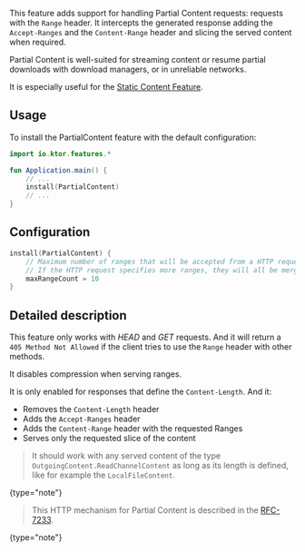 [//]: # (title: Partial Content)

<include src="lib.md" include-id="outdated_warning"/>

This feature adds support for handling Partial Content requests:
requests with the `Range` header. It intercepts the generated
response adding the `Accept-Ranges` and the `Content-Range` header and slicing
the served content when required.

Partial Content is well-suited for streaming content or resume partial downloads with
download managers, or in unreliable networks.

It is especially useful for the [Static Content Feature](Serving_Static_Content.md).



## Usage

To install the PartialContent feature with the default configuration:

```kotlin
import io.ktor.features.*

fun Application.main() {
    // ...
    install(PartialContent)
    // ...
}
```

## Configuration

```kotlin
install(PartialContent) {
    // Maximum number of ranges that will be accepted from a HTTP request.
    // If the HTTP request specifies more ranges, they will all be merged into a single range.
    maxRangeCount = 10
}
```

## Detailed description

This feature only works with *HEAD* and *GET* requests.
And it will return a `405 Method Not Allowed` if the client tries to use the `Range`
header with other methods.

It disables compression when serving ranges.

It is only enabled for responses that define the `Content-Length`. And it:

* Removes the `Content-Length` header
* Adds the `Accept-Ranges` header 
* Adds the `Content-Range` header with the requested Ranges
* Serves only the requested slice of the content

>It should work with any served content of the type `OutgoingContent.ReadChannelContent`
>as long as its length is defined, like for example the `LocalFileContent`.
>
{type="note"}

>This HTTP mechanism for Partial Content is described in the [RFC-7233](https://tools.ietf.org/html/rfc7233#section-4.1).
>
{type="note"}